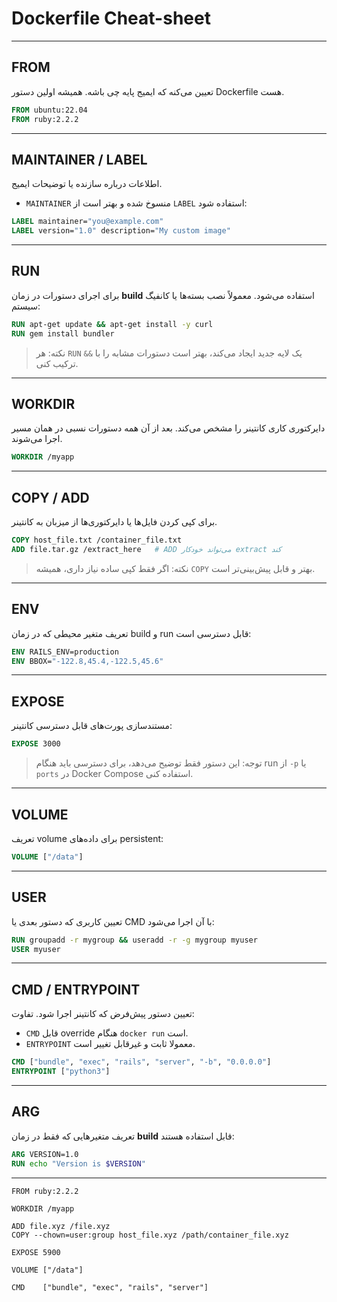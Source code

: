 # Dockerfile Cheat-sheet

---

## **FROM**

تعیین می‌کنه که ایمیج پایه چی باشه. همیشه اولین دستور Dockerfile هست.

```dockerfile
FROM ubuntu:22.04
FROM ruby:2.2.2
```

---

## **MAINTAINER / LABEL**

اطلاعات درباره سازنده یا توضیحات ایمیج.

* `MAINTAINER` منسوخ شده و بهتر است از `LABEL` استفاده شود:

```dockerfile
LABEL maintainer="you@example.com"
LABEL version="1.0" description="My custom image"
```

---

## **RUN**

برای اجرای دستورات در زمان **build** استفاده می‌شود. معمولاً نصب بسته‌ها یا کانفیگ سیستم:

```dockerfile
RUN apt-get update && apt-get install -y curl
RUN gem install bundler
```

> نکته: هر `RUN` یک لایه جدید ایجاد می‌کند، بهتر است دستورات مشابه را با `&&` ترکیب کنی.

---

## **WORKDIR**

دایرکتوری کاری کانتینر را مشخص می‌کند. بعد از آن همه دستورات نسبی در همان مسیر اجرا می‌شوند.

```dockerfile
WORKDIR /myapp
```

---

## **COPY / ADD**

برای کپی کردن فایل‌ها یا دایرکتوری‌ها از میزبان به کانتینر.

```dockerfile
COPY host_file.txt /container_file.txt
ADD file.tar.gz /extract_here   # ADD می‌تواند خودکار extract کند
```

> نکته: اگر فقط کپی ساده نیاز داری، همیشه `COPY` بهتر و قابل پیش‌بینی‌تر است.

---

## **ENV**

تعریف متغیر محیطی که در زمان build و run قابل دسترسی است:

```dockerfile
ENV RAILS_ENV=production
ENV BBOX="-122.8,45.4,-122.5,45.6"
```

---

## **EXPOSE**

مستندسازی پورت‌های قابل دسترسی کانتینر:

```dockerfile
EXPOSE 3000
```

> توجه: این دستور فقط توضیح می‌دهد، برای دسترسی باید هنگام run از `-p` یا `ports` در Docker Compose استفاده کنی.

---

## **VOLUME**

تعریف volume برای داده‌های persistent:

```dockerfile
VOLUME ["/data"]
```

---

## **USER**

تعیین کاربری که دستور بعدی یا CMD با آن اجرا می‌شود:

```dockerfile
RUN groupadd -r mygroup && useradd -r -g mygroup myuser
USER myuser
```

---

## **CMD / ENTRYPOINT**

تعیین دستور پیش‌فرض که کانتینر اجرا شود. تفاوت:

* `CMD` قابل override هنگام `docker run` است.
* `ENTRYPOINT` معمولا ثابت و غیرقابل تغییر است.

```dockerfile
CMD ["bundle", "exec", "rails", "server", "-b", "0.0.0.0"]
ENTRYPOINT ["python3"]
```

---

## **ARG**

تعریف متغیرهایی که فقط در زمان **build** قابل استفاده هستند:

```dockerfile
ARG VERSION=1.0
RUN echo "Version is $VERSION"
```

---


```
FROM ruby:2.2.2

WORKDIR /myapp

ADD file.xyz /file.xyz
COPY --chown=user:group host_file.xyz /path/container_file.xyz

EXPOSE 5900

VOLUME ["/data"]

CMD    ["bundle", "exec", "rails", "server"]

```


